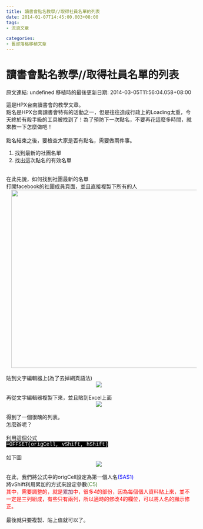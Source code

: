 ```yaml
---
title: 讀書會點名教學//取得社員名單的列表
date: 2014-01-07T14:45:00.003+08:00
tags: 
- 流浪文章

categories:
- 舊部落格移植文章
---
```


# 讀書會點名教學//取得社員名單的列表

原文連結: undefined
移植時的最後更新日期: 2014-03-05T11:56:04.058+08:00

<div class="separator" style="clear: both; text-align: center;"></div>這是HPX台南讀書會的教學文章。<br />點名是HPX台南讀書會特有的活動之一，但是往往造成行政上的Loading太重，今天終於有殺手級的工具被找到了！為了預防下一次點名，不要再花這麼多時間，就來教一下怎麼做吧！<br /><br />點名結束之後，要檢查大家是否有點名，需要做兩件事。<br /><ol><li>找到最新的社團名單</li><li>找出這次點名的有效名單</li></ol><br />在此先說，如何找到社團最新的名單<br />打開facebook的社團成員頁面，並且直接複製下所有的人<br /><div class="separator" style="clear: both; text-align: center;"><a href="http://2.bp.blogspot.com/-vfZ-z8Zi3sI/UsufWOA1QQI/AAAAAAAAGpw/aRkpvhuWAh4/s1600/%25E8%25A4%2587%25E8%25A3%25BD%25E6%259C%2580%25E6%2596%25B0%25E5%2590%258D%25E5%2596%25AE.jpg" imageanchor="1" style="margin-left: 1em; margin-right: 1em;"><img border="0" src="http://2.bp.blogspot.com/-vfZ-z8Zi3sI/UsufWOA1QQI/AAAAAAAAGpw/aRkpvhuWAh4/s1600/%25E8%25A4%2587%25E8%25A3%25BD%25E6%259C%2580%25E6%2596%25B0%25E5%2590%258D%25E5%2596%25AE.jpg" height="485" width="640" /></a></div><br />貼到文字編輯器上(為了去掉網頁語法)<br /><div class="separator" style="clear: both; text-align: center;"></div><div class="separator" style="clear: both; text-align: center;"><a href="http://2.bp.blogspot.com/-zWVNJX4Lh-U/UsufW4UtsoI/AAAAAAAAGqA/VtXj-opqcAw/s1600/%25E8%25B2%25BC%25E5%2588%25B0%25E6%2596%2587%25E5%25AD%2597%25E7%25B7%25A8%25E8%25BC%25AF%25E5%2599%25A8.jpg" imageanchor="1" style="margin-left: 1em; margin-right: 1em;"><img border="0" src="http://2.bp.blogspot.com/-zWVNJX4Lh-U/UsufW4UtsoI/AAAAAAAAGqA/VtXj-opqcAw/s1600/%25E8%25B2%25BC%25E5%2588%25B0%25E6%2596%2587%25E5%25AD%2597%25E7%25B7%25A8%25E8%25BC%25AF%25E5%2599%25A8.jpg" /></a></div><br /><div class="separator" style="clear: both; text-align: center;"></div>再從文字編輯器複製下來，並且貼到Excel上面<br /><div class="separator" style="clear: both; text-align: center;"><a href="http://4.bp.blogspot.com/-c-ZNTJBTMoc/UsufWCNjzuI/AAAAAAAAGp4/rO0Qx0N2Jfo/s1600/%25E5%2586%258D%25E8%25B2%25BC%25E5%2588%25B0Excel.jpg" imageanchor="1" style="margin-left: 1em; margin-right: 1em;"><img border="0" src="http://4.bp.blogspot.com/-c-ZNTJBTMoc/UsufWCNjzuI/AAAAAAAAGp4/rO0Qx0N2Jfo/s1600/%25E5%2586%258D%25E8%25B2%25BC%25E5%2588%25B0Excel.jpg" /></a></div><br /><div class="separator" style="clear: both; text-align: center;"></div>得到了一個很醜的列表。<br />怎麼辦呢？<br /><br />利用這個公式<br /><span style="background-color: black; color: white; font-family: Courier New, Courier, monospace;">=OFFSET(origCell, vShift, hShift)</span><br /><br />如下圖<br /><div class="separator" style="clear: both; text-align: center;"></div><div class="separator" style="clear: both; text-align: center;"><a href="http://1.bp.blogspot.com/-EszhfwQ-pDw/UsuhzFh5kjI/AAAAAAAAGqI/CZkHYBQHk60/s1600/%E5%8F%96%E5%BE%97%E5%90%8D%E5%96%AE.jpg" imageanchor="1" style="margin-left: 1em; margin-right: 1em;"><img border="0" src="http://1.bp.blogspot.com/-EszhfwQ-pDw/UsuhzFh5kjI/AAAAAAAAGqI/CZkHYBQHk60/s1600/%E5%8F%96%E5%BE%97%E5%90%8D%E5%96%AE.jpg" /></a></div><br />在此，我們將公式中的origCell設定為第一個人名<span style="color: blue;">($A$1)</span><br />將vShift利用累加的方式來設定參數<span style="color: #38761d;">(C5)</span><br /><span style="color: red;">其中，需要調整的，就是</span><span style="color: #741b47;">累加</span><span style="color: red;">中，很多4的部份，因為每個個人資料貼上來，並不一定是三列組成，有些只有兩列，所以適時的修改4的欄位，可以將人名的顯示修正。</span><br /><br />最後就只要複製、貼上值就可以了。
